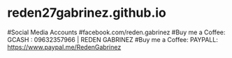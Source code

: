 # reden27gabrinez.github.io

#Social Media Accounts
#facebook.com/reden.gabrinez
#Buy me a Coffee: GCASH : 09632357966 | REDEN GABRINEZ
#Buy me a Coffee: PAYPALL: https://www.paypal.me/RedenGabrinez
